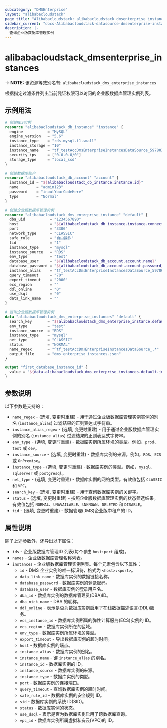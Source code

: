 ```yaml
---
subcategory: "DMSEnterprise"
layout: "alibabacloudstack"
page_title: "Alibabacloudstack: alibabacloudstack_dmsenterprise_instances"
sidebar_current: "docs-Alibabacloudstack-datasource-dmsenterprise-instances"
description: |- 
  查询企业版数据库管理实例
---
```


# alibabacloudstack_dmsenterprise_instances
-> **NOTE:** 该资源等效别名有: `alibabacloudstack_dms_enterprise_instances`

根据指定过滤条件列出当前凭证权限可以访问的企业版数据库管理实例列表。

## 示例用法

```terraform
# 创建RDS实例
resource "alibabacloudstack_db_instance" "instance" {
  engine           = "MySQL"
  engine_version   = "5.6"
  instance_type    = "rds.mysql.t1.small"
  instance_storage = "10"
  instance_name    = "tf_testAccDmsEnterpriseInstancesDataSource_5978035"
  security_ips     = ["0.0.0.0/0"]
  storage_type     = "local_ssd"
}

# 创建数据库账户
resource "alibabacloudstack_db_account" "account" {
  instance_id = "${alibabacloudstack_db_instance.instance.id}"
  name        = "admin123"
  password    = "inputYourCodeHere"
  type        = "Normal"
}

# 创建企业版数据库管理实例
resource "alibabacloudstack_dms_enterprise_instance" "default" {
  dba_uid           = "1234567890"
  host              = "${alibabacloudstack_db_instance.instance.connection_string}"
  port              = "3306"
  network_type      = "CLASSIC"
  safe_rule         = "自由操作"
  tid               = "1"
  instance_type     = "mysql"
  instance_source   = "RDS"
  env_type          = "test"
  database_user     = "${alibabacloudstack_db_account.account.name}"
  database_password = "${alibabacloudstack_db_account.account.password}"
  instance_alias    = "tf_testAccDmsEnterpriseInstancesDataSource_5978035"
  query_timeout     = "70"
  export_timeout    = "2000"
  ecs_region        = ""
  ddl_online        = "0"
  use_dsql          = "0"
  data_link_name    = ""
}

# 查询企业版数据库管理实例
data "alibabacloudstack_dms_enterprise_instances" "default" {
  search_key       = "${alibabacloudstack_dms_enterprise_instance.default.host}"
  env_type         = "test"
  instance_source  = "RDS"
  instance_type    = "mysql"
  net_type         = "CLASSIC"
  status           = "NORMAL"
  name_regex       = "^tf_testAccDmsEnterpriseInstancesDataSource_.*"
  output_file      = "dms_enterprise_instances.json"
}

output "first_database_instance_id" {
  value = "${data.alibabacloudstack_dms_enterprise_instances.default.instances.0.instance_id}"
}
```

## 参数说明

以下参数是支持的：

* `name_regex` - (选填, 变更时重建) - 用于通过企业版数据库管理实例实例的别名 (`instance_alias`) 过滤结果的正则表达式字符串。
* `instance_alias_regex` - (选填, 变更时重建) - 用于通过企业版数据库管理实例的别名 (`instance_alias`) 过滤结果的正则表达式字符串。
* `env_type` - (选填, 变更时重建) - 数据库实例所属环境的类型。例如，`prod`、`test` 或 `dev`。
* `instance_source` - (选填, 变更时重建) - 数据库实例的来源。例如，`RDS`、`ECS` 或 `OnPremise`。
* `instance_type` - (选填, 变更时重建) - 数据库实例的类型。例如，`mysql`、`sqlserver` 或 `postgresql`。
* `net_type` - (选填, 变更时重建) - 数据库实例的网络类型。有效值包括 `CLASSIC` 和 `VPC`。
* `search_key` - (选填, 变更时重建) - 用于查询数据库实例的关键字。
* `status` - (选填, 变更时重建) - 按照企业版数据库管理实例的状态筛选结果。有效值包括 `NORMAL`、`UNAVAILABLE`、`UNKNOWN`、`DELETED` 和 `DISABLE`。
* `tid` - (选填, 变更时重建) - 数据管理(DMS)企业版中租户的 ID。

## 属性说明

除了上述参数外，还导出以下属性：

* `ids` - 企业版数据库管理ID 列表(每个都由 `host:port` 组成)。
* `names` - 企业版数据库管理名称列表。
* `instances` - 企业版数据库管理实例列表。每个元素包含以下属性：
  * `id` - DMS 企业实例的唯一标识符，格式为 `<host>:<port>`。
  * `data_link_name` - 数据库实例的数据链接名称。
  * `database_password` - 数据库实例的登录密码。
  * `database_user` - 数据库实例的登录用户名。
  * `dba_id` - 数据库实例的数据库管理员(DBA)ID。
  * `dba_nick_name` - DBA 的昵称。
  * `ddl_online` - 表示是否为数据库实例启用了在线数据描述语言(DDL)服务。
  * `ecs_instance_id` - 数据库实例所属的弹性计算服务(ECS)实例的 ID。
  * `ecs_region` - 数据库实例所在的区域。
  * `env_type` - 数据库实例所属环境的类型。
  * `export_timeout` - 导出数据库实例的超时时间。
  * `host` - 数据库实例的端点。
  * `instance_alias` - 数据库实例的别名。
  * `instance_name` - 键 `instance_alias` 的别名。
  * `instance_id` - 数据库实例的 ID。
  * `instance_source` - 数据库实例的来源。
  * `instance_type` - 数据库实例的类型。
  * `port` - 数据库实例的连接端口。
  * `query_timeout` - 查询数据库实例的超时时间。
  * `safe_rule_id` - 数据库实例的安全规则 ID。
  * `sid` - 数据库实例的系统 ID(SID)。
  * `status` - 数据库实例的状态。
  * `use_dsql` - 表示是否为数据库实例启用了跨数据库查询。
  * `vpc_id` - 数据库实例所属虚拟私有云(VPC)的 ID。
